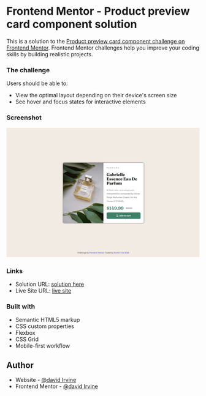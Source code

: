 # Frontend Mentor - Product preview card component solution

This is a solution to the [Product preview card component challenge on Frontend Mentor](https://www.frontendmentor.io/challenges/product-preview-card-component-GO7UmttRfa). Frontend Mentor challenges help you improve your coding skills by building realistic projects. 



### The challenge

Users should be able to:

- View the optimal layout depending on their device's screen size
- See hover and focus states for interactive elements

### Screenshot

![](./images/screenshotimage.jpg)


### Links

- Solution URL: [solution here](https://github.com/DavidIrvine-TW/frontend_mentor-perfume-card)
- Live Site URL: [live site ](https://davidirvine-tw.github.io/frontend_mentor-perfume-card/)


### Built with

- Semantic HTML5 markup
- CSS custom properties
- Flexbox
- CSS Grid
- Mobile-first workflow

## Author

- Website - [@david Irvine](https://github.com/DavidIrvine-TW)
- Frontend Mentor - [@david Irvine](https://www.frontendmentor.io/profile/yourusername)




